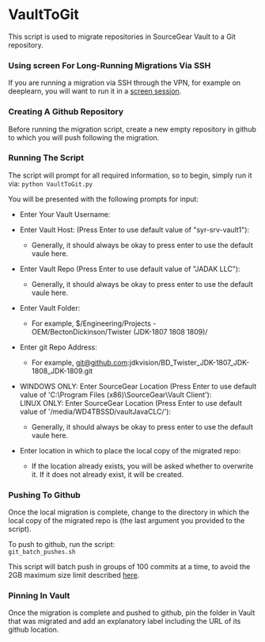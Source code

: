 # VaultToGit


This script is used to migrate repositories in SourceGear Vault to a Git repository.

### Using screen For Long-Running Migrations Via SSH

If you are running a migration via SSH through the VPN, for example on deeplearn, you will want to run it in a [screen session](https://linuxize.com/post/how-to-use-linux-screen/).

### Creating A Github Repository

Before running the migration script, create a new empty repository in github to which you will push following the migration.

### Running The Script

The script will prompt for all required information, so to begin, simply run it via:
`python VaultToGit.py`

You will be presented with the following prompts for input:

- Enter Your Vault Username:

- Enter Vault Host: (Press Enter to use default value of "syr-srv-vault1"):
	- Generally, it should always be okay to press enter to use the default vaule here.

- Enter Vault Repo (Press Enter to use default value of \"JADAK LLC\"):
	- Generally, it should always be okay to press enter to use the default vaule here.

- Enter Vault Folder:
	- For example, $/Engineering/Projects - OEM/BectonDickinson/Twister (JDK-1807 1808 1809)/

- Enter git Repo Address:
	- For example, git@github.com:jdkvision/BD_Twister_JDK-1807_JDK-1808_JDK-1809.git

- WINDOWS ONLY: Enter SourceGear Location (Press Enter to use default value of 'C:\Program Files (x86)\SourceGear\Vault Client'):<br>
  LINUX ONLY: Enter SourceGear Location (Press Enter to use default value of '/media/WD4TBSSD/vaultJavaCLC/'):
	- Generally, it should always be okay to press enter to use the default vaule here.

- Enter location in which to place the local copy of the migrated repo:
	- If the location already exists, you will be asked whether to overwrite it. If it does not already exist, it will be created.

### Pushing To Github

Once the local migration is complete, change to the directory in which the local copy of the migrated repo is (the last argument you provided to the script).

To push to github, run the script:<br>
`git_batch_pushes.sh`

This script will batch push in groups of 100 commits at a time, to avoid the 2GB maximum size limit described [here](https://www.devopsschool.com/blog/git-error-remote-fatal-pack-exceeds-maximum-allowed-size-2-00-gib/).

### Pinning In Vault

Once the migration is complete and pushed to github, pin the folder in Vault that was migrated and add an explanatory label including the URL of its github location.
